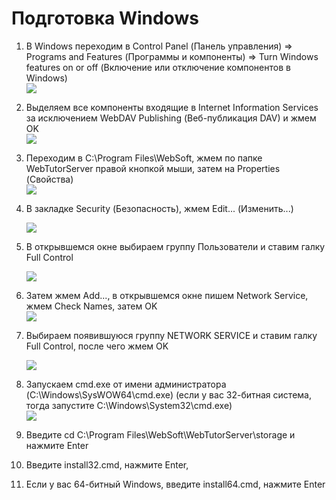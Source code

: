 # Подготовка Windows

1. В Windows переходим в Control Panel \(Панель управления\) =&gt; Programs and Features \(Программы и компоненты\) =&gt; Turn Windows features on or off \(Включение или отключение компонентов в Windows\)  
   ![](/Development/TestSystem/PrepairingWindows/1.jpg)

2. Выделяем все компоненты входящие в Internet Information Services за исключением WebDAV Publishing \(Веб-публикация DAV\) и жмем OK  
   ![](/Development/TestSystem/PrepairingWindows/2.jpg)

3. Переходим в C:\Program Files\WebSoft, жмем по папке WebTutorServer правой кнопкой мыши, затем на Properties \(Свойства\)  
   ![](/Development/TestSystem/PrepairingWindows/3.jpg)

4. В закладке Security \(Безопасность\), жмем Edit... \(Изменить...\)

   ![](/Development/TestSystem/PrepairingWindows/4.jpg)

5. В открывшемся окне выбираем группу Пользователи и ставим галку Full Control

   ![](/Development/TestSystem/PrepairingWindows/5.jpg)

6. Затем жмем Add..., в открывшемся окне пишем Network Service, жмем Check Names, затем OK  
   ![](/Development/TestSystem/PrepairingWindows/6.jpg)

7. Выбираем появившуюся группу NETWORK SERVICE и ставим галку Full Control, после чего жмем OK

   ![](/Development/TestSystem/PrepairingWindows/7.jpg)

8. Запускаем cmd.exe от имени администратора \(C:\Windows\SysWOW64\cmd.exe\) \(если у вас 32-битная система, тогда запустите C:\Windows\System32\cmd.exe\)  
   ![](/Development/TestSystem/PrepairingWindows/8.jpg)

9. Введите cd C:\Program Files\WebSoft\WebTutorServer\storage и нажмите Enter

10. Введите install32.cmd, нажмите Enter,

11. Если у вас 64-битный Windows, введите install64.cmd, нажмите Enter



